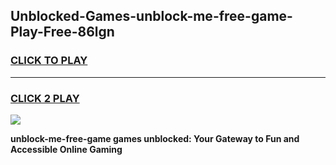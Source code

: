 
## Unblocked-Games-unblock-me-free-game-Play-Free-86lgn
<h3>
<a href="https://premium76.site?title=unblock-me-free-game&ref=20A">CLICK TO PLAY</a></h3>
<hr>

<h3>
<a href="https://premium76.site?title=unblock-me-free-game&ref=20A">CLICK 2 PLAY</a>
  
</h3>

<a href="https://premium76.site?title=unblock-me-free-game&ref=20A"><img src="https://clearcache.store/games.png"></a>


**unblock-me-free-game games unblocked: Your Gateway to Fun and Accessible Online Gaming**

